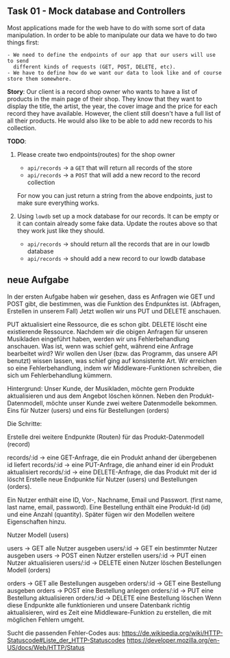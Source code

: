 
## Task 01 - Mock database and Controllers

Most applications made for the web have to do with some sort of data manipulation. In order to be able to manipulate our data we have to do two things first:

    - We need to define the endpoints of our app that our users will use to send 
      different kinds of requests (GET, POST, DELETE, etc).
    - We have to define how do we want our data to look like and of course store them somewhere.

**Story**: Our client is a record shop owner who wants to have a list of products in the main page of their shop. They know that they want to display the title, the artist, the year, the cover image and the price for each record they have available. However, the client still doesn't have a full list of all their products. He would also like to be able to add new records to his collection.

**TODO**:

1. Please create two endpoints(routes) for the shop owner

   - `api/records` -> a `GET` that will return all records of the store
   - `api/records` -> a `POST` that will add a new record to the record collection

   For now you can just return a string from the above endpoints, just to make sure everything works. 

2. Using `lowdb` set up a mock database for our records. It can be empty or it can contain already some fake data. Update the routes above so that they work just like they should.

   - `api/records` -> should return all the records that are in our lowdb database
   - `api/records` -> should add a new record to our lowdb database

## neue Aufgabe

In der ersten Aufgabe haben wir gesehen, dass es Anfragen wie GET und POST gibt, die bestimmen, was die Funktion des Endpunktes ist. (Abfragen, Erstellen in unserem Fall) Jetzt wollen wir uns PUT und DELETE anschauen.

PUT aktualisiert eine Ressource, die es schon gibt.
DELETE löscht eine existierende Ressource.
Nachdem wir die obigen Anfragen für unseren Musikladen eingeführt haben, werden wir uns Fehlerbehandlung anschauen. Was ist, wenn was schief geht, während eine Anfrage bearbeitet wird? Wir wollen den User (bzw. das Programm, das unsere API benutzt) wissen lassen, was schief ging auf konsistente Art. Wir erreichen so eine Fehlerbehandlung, indem wir Middleware-Funktionen schreiben, die sich um Fehlerbehandlung kümmern.

Hintergrund: Unser Kunde, der Musikladen, möchte gern Produkte aktualisieren und aus dem Angebot löschen können. Neben den Produkt-Datenmodell, möchte unser Kunde zwei weitere Datenmodelle bekommen. Eins für Nutzer (users) und eins für Bestellungen (orders)

Die Schritte:

Erstelle drei weitere Endpunkte (Routen) für das Produkt-Datenmodell (record)

records/:id -> eine GET-Anfrage, die ein Produkt anhand der übergebenen id liefert
records/:id -> eine PUT-Anfrage, die anhand einer id ein Produkt aktualisiert
records/:id -> eine DELETE-Anfrage, die das Produkt mit der id löscht
Erstelle neue Endpunkte für Nutzer (users) und Bestellungen (orders).

Ein Nutzer enthält eine ID, Vor-, Nachname, Email und Passwort. (first name, last name, email, password). Eine Bestellung enthält eine Produkt-Id (id) und eine Anzahl (quantity). Später fügen wir den Modellen weitere Eigenschaften hinzu.

Nutzer Modell (users)

users -> GET alle Nutzer ausgeben
users/:id -> GET ein bestimmter Nutzer ausgeben
users -> POST einen Nutzer erstellen
users/:id -> PUT einen Nutzer aktualisieren
users/:id -> DELETE einen Nutzer löschen
Bestellungen Modell (orders)

orders -> GET alle Bestellungen ausgeben
orders/:id -> GET eine Bestellung ausgeben
orders -> POST eine Bestellung anlegen
orders/:id -> PUT eine Bestellung aktualisieren
orders/:id -> DELETE eine Bestellung löschen
Wenn diese Endpunkte alle funktionieren und unsere Datenbank richtig aktualisieren, wird es Zeit eine Middleware-Funktion zu erstellen, die mit möglichen Fehlern umgeht.

Sucht die passenden Fehler-Codes aus: https://de.wikipedia.org/wiki/HTTP-Statuscode#Liste_der_HTTP-Statuscodes
https://developer.mozilla.org/en-US/docs/Web/HTTP/Status
